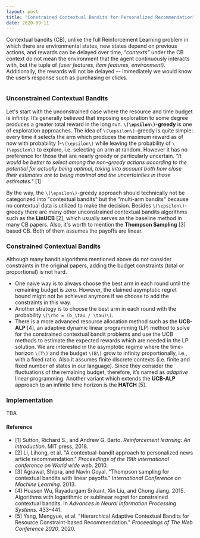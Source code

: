 ```yaml
---
layout: post
title: "Constrained Contextual Bandits for Personalized Recommendation"
date: 2020-09-11
---
```

<span class="dropcap">C</span>ontextual bandits (CB), unlike the full Reinforcement Learning problem in which there are environmental states, new states depend on previous actions, and rewards can be delayed over time,  _"contexts”_  under the CB context do not mean the environment that the agent continuously interacts with, but the tuple of *(user features, item features, environment)*. Additionally, the rewards will not be delayed –- immediately we would know the user’s response such as purchasing or clicks.
<figure>
    <img src="{{ '/assets/img/20200911_CB.png' | prepend: site.baseurl }}" alt="">
</figure>

### Unconstrained Contextual Bandits
Let's start with the unconstrained case where the resource and time budget is infinity. It’s generally believed that imposing exploration to some degree produces a greater total reward in the long run. **`\(\epsilon\)`-greedy** is one of exploration approaches. The idea of `\(\epsilon\)`-greedy is quite simple: every time it selects the arm which produces the maximum reward as of now with probability 1-`\(\epsilon\)` while leaving the probability of `\(\epsilon\)` to explore, i.e. selecting an arm at random. However it has no preference for those that are nearly greedy or particularly uncertain.
*"It would be better to select among the non-greedy actions according to the potential for actually being optimal, taking into account both how close their estimates are to being maximal and the uncertainties in those estimates."* [1]

By the way, the `\(\epsilon\)`-greedy approach should technically not be categorized into "contextual bandits" but the "multi-arm bandits" because no contextual data is utilized to make the decision.
Besides `\(\epsilon\)`-greedy there are many other unconstrained contextual bandits algorithms such as the **LinUCB** [2], which usually serves as the baseline method in many CB papers. Also, it's worth to mention the **Thompson Sampling** [3] based CB. Both of them assumes the payoffs are linear.

### Constrained Contextual Bandits
Although many bandit algorithms mentioned above do not consider constraints in the original papers, adding the budget constraints (total or proportional) is not hard.
- One naive way is to always choose the best arm in each round until the remaining budget is zero. However, the claimed asymptotic regret bound might not be achieved anymore if we choose to add the constraints in this way.
- Another strategy is to choose the best arm in each round with the probability `\(\rho = (b_\tau / \tau)\)`.
- There is a more advanced resource allocation method such as the **UCB-ALP** [4], an adaptive dynamic linear programming (LP) method to solve for the constrained contextual bandit problems and use the UCB methods to estimate the expected rewards which are needed in the LP solution. We are interested in the asymptotic regime where the time-horizon `\(T\)` and the budget `\(B\)` grow to infinity proportionally, i.e., with a fixed ratio. Also it assumes finite discrete contexts (i.e. finite and fixed number of states in our language). Since they consider the fluctuations of the remaining budget, therefore, it’s named as *adaptive* linear programming. Another variant which extends the **UCB-ALP** approach to an infinite time horizon is the **HATCH** [5].

### Implementation
TBA

#### Reference
- [1] Sutton, Richard S., and Andrew G. Barto. _Reinforcement learning: An introduction_. MIT press, 2018.
- [2] Li, Lihong, et al. "A contextual-bandit approach to personalized news article recommendation." _Proceedings of the 19th international conference on World wide web_. 2010.
- [3] Agrawal, Shipra, and Navin Goyal. "Thompson sampling for contextual bandits with linear payoffs." _International Conference on Machine Learning_. 2013.
- [4] Huasen Wu, Rayadurgam Srikant, Xin Liu, and Chong Jiang. 2015. Algorithms with logarithmic or sublinear regret for constrained contextual bandits. In _Advances in Neural Information Processing Systems._ 433–441.
- [5] Yang, Mengyue, et al. "Hierarchical Adaptive Contextual Bandits for Resource Constraint-based Recommendation." _Proceedings of The Web Conference 2020_. 2020.
